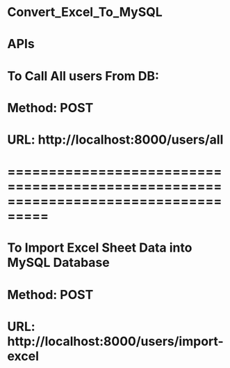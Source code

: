 # Convert_Excel_To_MySQL

# APIs

# To Call All users From DB:

# Method: POST

# URL: http://localhost:8000/users/all

# ===================================================================================

# To Import Excel Sheet Data into MySQL Database

# Method: POST

# URL: http://localhost:8000/users/import-excel
